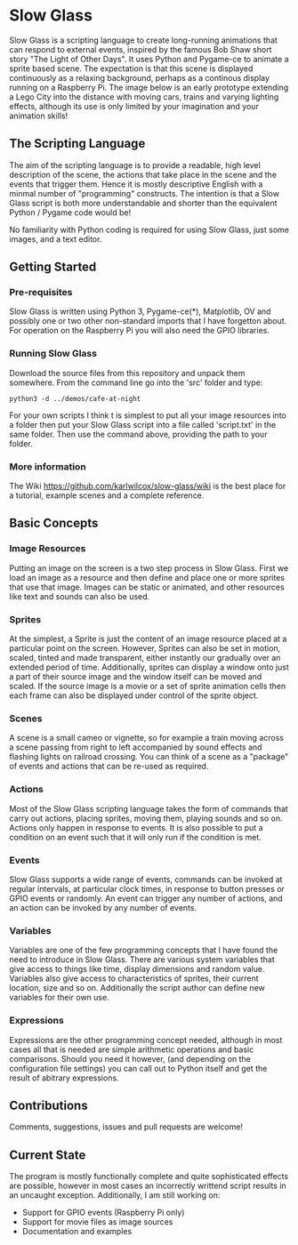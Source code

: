 # Slow Glass

Slow Glass is a scripting language to create long-running animations that can respond to external events,
inspired by the famous Bob Shaw short story "The Light of Other Days". It uses Python and Pygame-ce to 
animate a sprite based scene. The expectation is that this scene is displayed continuously as a relaxing
background, perhaps as a continous display running on a Raspberry Pi. The image below is an early prototype
extending a Lego City into the distance with moving cars, trains and varying lighting effects, although
its use is only limited by your imagination and your animation skills!

## The Scripting Language

The aim of the scripting language is to provide a readable, high level description of the scene, the actions
that take place in the scene and the events that trigger them. Hence it is mostly descriptive English with
a minmal number of "programming" constructs. The intention is that a Slow Glass script is both more understandable
and shorter than the equivalent Python / Pygame code would be!

No familiarity with Python coding is required for using Slow Glass, just some images, and a text editor.

## Getting Started

### Pre-requisites

Slow Glass is written using Python 3, Pygame-ce(*), Matplotlib, OV and possibly one or two other non-standard
imports that I have forgetton about. For operation on the Raspberry Pi you will also need the GPIO libraries.

### Running Slow Glass

Download the source files from this repository and unpack them somewhere. From the command line go into the
'src' folder and type:

```
python3 -d ../demos/cafe-at-night
```

For your own scripts I think t is simplest to put all your image resources into a folder then put your
Slow Glass script into a file called 'script.txt' in the same folder. Then use the command above, providing
the path to your folder.

### More information

The Wiki https://github.com/karlwilcox/slow-glass/wiki is the best place for a tutorial, example scenes and a
complete reference.

## Basic Concepts

### Image Resources

Putting an image on the screen is a two step process in Slow Glass. First we load an image as a resource and then
define and place one or more sprites that use that image. Images can be static or animated, and other resources
like text and sounds can also be used.

### Sprites

At the simplest, a Sprite is just the content of an image resource placed at a particular point on the screen.
However, Sprites can also be set in motion, scaled, tinted and made transparent, either instantly our gradually
over an extended period of time. Additionally, sprites can display a window onto just a part of their source image
and the window itself can be moved and scaled. If the source image is a movie or a set of sprite animation cells
then each frame can also be displayed under control of the sprite object.

### Scenes

A scene is a small cameo or vignette, so for example a train moving across a scene passing from right to left
accompanied by sound effects and flashing lights on railroad crossing. You can think of a scene as a "package" of
events and actions that can be re-used as required.

### Actions

Most of the Slow Glass scripting language takes the form of commands that carry out actions, placing sprites, moving
them, playing sounds and so on. Actions only happen in response to events. It is also possible to put a condition
on an event such that it will only run if the condition is met.

### Events

Slow Glass supports a wide range of events, commands can be invoked at regular intervals, at particular clock
times, in response to button presses or GPIO events or randomly. An event can trigger any number of actions,
and an action can be invoked by any number of events.

### Variables

Variables are one of the few programming concepts that I have found the need to introduce in Slow Glass. There
are various system variables that give access to things like time, display dimensions and random value. Variables also
give access to characteristics of sprites, their current location, size and so on. Additionally the script
author can define new variables for their own use.

### Expressions

Expressions are the other programming concept needed, although in most cases all that is needed are simple
arithmetic operations and basic comparisons. Should you need it however, (and depending on the configuration
file settings) you can call out to Python itself and get the result of abitrary expressions.

## Contributions

Comments, suggestions, issues and pull requests are welcome! 

## Current State

The program is mostly functionally complete and quite sophisticated effects are possible, however in most
cases an incorrectly writtend script results in an uncaught exception. Additionally, I am still working on:

* Support for GPIO events (Raspberry Pi only)
* Support for movie files as image sources
* Documentation and examples

